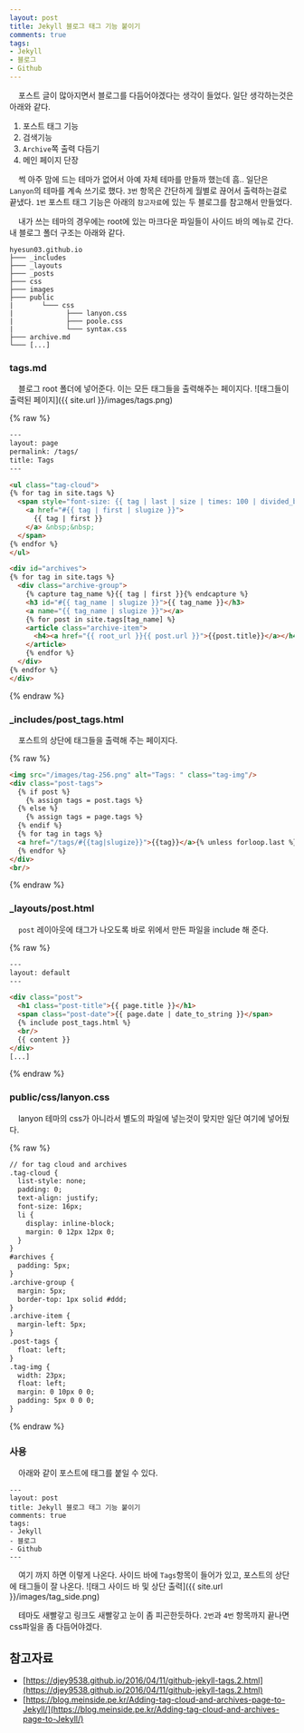```yaml
---
layout: post
title: Jekyll 블로그 태그 기능 붙이기
comments: true
tags:
- Jekyll
- 블로그
- Github
---
```

&nbsp;&nbsp;&nbsp; 포스트 글이 많아지면서 블로그를 다듬어야겠다는 생각이 들었다. 일단 생각하는것은 아래와 같다.     

1. 포스트 태그 기능
2. 검색기능
3. `Archive`쪽 출력 다듬기
4. 메인 페이지 단장

&nbsp;&nbsp;&nbsp; 썩 아주 맘에 드는 테마가 없어서 아예 자체 테마를 만들까 했는데 흠.. 일단은 `Lanyon`의 테마를 계속 쓰기로 했다. `3번` 항목은 간단하게 월별로 끊어서 출력하는걸로 끝냈다. `1번` 포스트 태그 기능은 아래의 `참고자료`에 있는 두 블로그를 참고해서 만들었다.

&nbsp;&nbsp;&nbsp; 내가 쓰는 테마의 경우에는 root에 있는 마크다운 파일들이 사이드 바의 메뉴로 간다. 내 블로그 폴더 구조는 아래와 같다.

<pre><code>hyesun03.github.io
├─── _includes
├─── _layouts
├─── _posts
├─── css
├─── images
├─── public
|       └─── css
|             ├─── lanyon.css
|             ├─── poole.css
|             └─── syntax.css
├─── archive.md
└─── [...]
</code></pre>


### **tags.md**
&nbsp;&nbsp;&nbsp; 블로그 root 폴더에 넣어준다. 이는 모든 태그들을 출력해주는 페이지다.
![태그들이 출력된 페이지]({{ site.url }}/images/tags.png)

{% raw %}
``` html
---
layout: page
permalink: /tags/
title: Tags
---

<ul class="tag-cloud">
{% for tag in site.tags %}
  <span style="font-size: {{ tag | last | size | times: 100 | divided_by: site.tags.size | plus: 70  }}%">
    <a href="#{{ tag | first | slugize }}">
      {{ tag | first }}
    </a> &nbsp;&nbsp;
  </span>
{% endfor %}
</ul>

<div id="archives">
{% for tag in site.tags %}
  <div class="archive-group">
    {% capture tag_name %}{{ tag | first }}{% endcapture %}
    <h3 id="#{{ tag_name | slugize }}">{{ tag_name }}</h3>
    <a name="{{ tag_name | slugize }}"></a>
    {% for post in site.tags[tag_name] %}
    <article class="archive-item">
      <h4><a href="{{ root_url }}{{ post.url }}">{{post.title}}</a></h4>
    </article>
    {% endfor %}
  </div>
{% endfor %}
</div>
```
{% endraw %}


### **_includes/post_tags.html**
&nbsp;&nbsp;&nbsp; 포스트의 상단에 태그들을 출력해 주는 페이지다.

{% raw %}
``` html
<img src="/images/tag-256.png" alt="Tags: " class="tag-img"/>
<div class="post-tags">
  {% if post %}
    {% assign tags = post.tags %}
  {% else %}
    {% assign tags = page.tags %}
  {% endif %}
  {% for tag in tags %}
  <a href="/tags/#{{tag|slugize}}">{{tag}}</a>{% unless forloop.last %},{% endunless %}
  {% endfor %}
</div>
<br/>

```
{% endraw %}


### **_layouts/post.html**
&nbsp;&nbsp;&nbsp; `post` 레이아웃에 태그가 나오도록 바로 위에서 만든 파일을 include 해 준다.

{% raw %}
``` html
---
layout: default
---

<div class="post">
  <h1 class="post-title">{{ page.title }}</h1>
  <span class="post-date">{{ page.date | date_to_string }}</span>
  {% include post_tags.html %}
  <br/>
  {{ content }}
</div>
[...]
```
{% endraw %}

### **public/css/lanyon.css**
&nbsp;&nbsp;&nbsp; lanyon 테마의 css가 아니라서 별도의 파일에 넣는것이 맞지만 일단 여기에 넣어뒀다.

{% raw %}
``` html
// for tag cloud and archives
.tag-cloud {
  list-style: none;
  padding: 0;
  text-align: justify;
  font-size: 16px;
  li {
    display: inline-block;
    margin: 0 12px 12px 0;
  }
}
#archives {
  padding: 5px;
}
.archive-group {
  margin: 5px;
  border-top: 1px solid #ddd;
}
.archive-item {
  margin-left: 5px;
}
.post-tags {
  float: left;
}
.tag-img {
  width: 23px;
  float: left;
  margin: 0 10px 0 0;
  padding: 5px 0 0 0;
}
```
{% endraw %}

### **사용**
&nbsp;&nbsp;&nbsp; 아래와 같이 포스트에 태그를 붙일 수 있다.

``` text
---
layout: post
title: Jekyll 블로그 태그 기능 붙이기
comments: true
tags:
- Jekyll
- 블로그
- Github
---
```

&nbsp;&nbsp;&nbsp; 여기 까지 하면 이렇게 나온다. 사이드 바에 `Tags`항목이 들어가 있고, 포스트의 상단에 태그들이 잘 나온다.
![태그 사이드 바 및 상단 출력]({{ site.url }}/images/tag_side.png)

&nbsp;&nbsp;&nbsp; 테마도 새빨갛고 링크도 새빨갛고 눈이 좀 피곤한듯하다. `2번`과 `4번` 항목까지 끝나면 css파일을 좀 다듬어야겠다.


## **참고자료**
* [https://djey9538.github.io/2016/04/11/github-jekyll-tags.2.html](https://djey9538.github.io/2016/04/11/github-jekyll-tags.2.html)
* [https://blog.meinside.pe.kr/Adding-tag-cloud-and-archives-page-to-Jekyll/](https://blog.meinside.pe.kr/Adding-tag-cloud-and-archives-page-to-Jekyll/)
